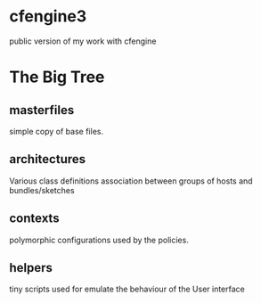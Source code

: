cfengine3
=========

public version of my work with cfengine

# The Big Tree
## masterfiles
simple copy of base files.
## architectures
Various class definitions
association between groups of hosts and bundles/sketches
## contexts
polymorphic configurations used by the policies.
## helpers
tiny scripts used for emulate the behaviour of the User interface

